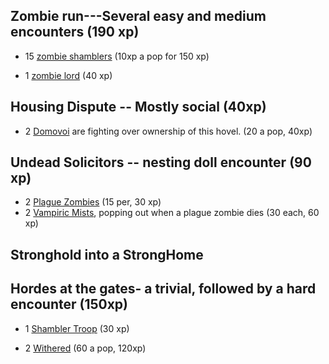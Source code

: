 ## Zombie run---Several easy and medium encounters (190 xp)

- 15 [zombie shamblers](https://2e.aonprd.com/Monsters.aspx?ID=3249&Redirected=1) (10xp a pop for 150 xp)

- 1 [zombie lord](https://2e.aonprd.com/Monsters.aspx?ID=1921) (40 xp)

## Housing Dispute -- Mostly social (40xp)
-  2 [Domovoi](https://2e.aonprd.com/Monsters.aspx?ID=1194) are fighting over ownership of this hovel. (20 a pop, 40xp)

## Undead Solicitors -- nesting doll encounter (90 xp)
- 2 [Plague Zombies](https://2e.aonprd.com/Monsters.aspx?ID=3250&Redirected=1) (15 per, 30 xp)
- 2 [Vampiric Mists](https://2e.aonprd.com/Monsters.aspx?ID=845), popping out when a plague zombie dies (30 each, 60 xp)

## Stronghold into a StrongHome


## Hordes at the gates- a trivial, followed by a hard encounter (150xp)

- 1 [Shambler Troop](https://2e.aonprd.com/Monsters.aspx?ID=1376) (30 xp)
 
- 2 [Withered](https://2e.aonprd.com/Monsters.aspx?ID=1922) (60 a pop, 120xp)
